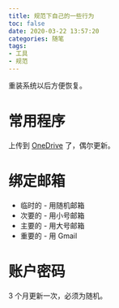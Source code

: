 ```yaml
---
title: 规范下自己的一些行为
toc: false
date: 2020-03-22 13:57:20
categories: 随笔
tags:
- 工具
- 规范
---
```

重装系统以后方便恢复。
<!-- more -->

# 常用程序

上传到 [OneDrive](https://1drv.ms/u/s!AqDU5Oa2ddkciOYOThHpmdP5pjSEnQ?e=rfJxB7) 了，偶尔更新。

# 绑定邮箱

* 临时的 - 用随机邮箱
* 次要的 - 用小号邮箱
* 主要的 - 用大号邮箱
* 重要的 - 用 Gmail

# 账户密码

3 个月更新一次，必须为随机。